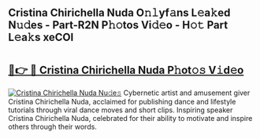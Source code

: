 ## Cristina Chirichella Nuda O𝚗𝚕yf𝚊ns L𝚎a𝚔ed N𝚞𝚍es - Part-R2N P𝚑𝚘tos Vi𝚍𝚎o - H𝚘𝚝 Part L𝚎a𝚔s xeCOl

# <h2><a href="http://kfapux.oniu.top/?m=Cristina+Chirichella+Nuda">🔗👉 🔴 Cristina Chirichella Nuda P𝚑ot𝚘𝚜 V𝚒d𝚎o</a></h2>

[![Cristina Chirichella Nuda Nu𝚍e𝚜](https://i.imgur.com/0qMVB7G.gif)](http://kfapux.oniu.top/?m=Cristina+Chirichella+Nuda)
Cybernetic artist and amusement giver Cristina Chirichella Nuda, acclaimed for publishing dance and lifestyle tutorials through viral dance moves and short clips. Inspiring speaker Cristina Chirichella Nuda, celebrated for their ability to motivate and inspire others through their words.  
